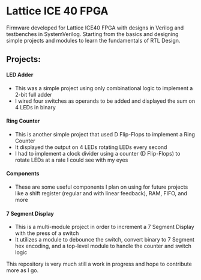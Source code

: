 # Lattice ICE 40 FPGA
Firmware developed for Lattice ICE40 FPGA with designs in Verilog and testbenches in SystemVerilog. Starting from the basics and designing simple projects and modules to learn the fundamentals of RTL Design.

## Projects:

#### LED Adder
- This was a simple project using only combinational logic to implement a 2-bit full adder
- I wired four switches as operands to be added and displayed the sum on 4 LEDs in binary 

#### Ring Counter
- This is another simple project that used D Flip-Flops to implement a Ring Counter
- It displayed the output on 4 LEDs rotating LEDs every second
- I had to implement a clock divider using a counter (D Flip-Flops) to rotate LEDs at a rate I could see with my eyes

#### Components
- These are some useful components I plan on using for future projects like a shift register (regular and with linear feedback), RAM, FIFO, and more

#### 7 Segment Display
- This is a multi-module project in order to increment a 7 Segment Display with the press of a switch
- It utilizes a module to debounce the switch, convert binary to 7 Segment hex encoding, and a top-level module to handle the counter and switch logic

This repository is very much still a work in progress and hope to contribute more as I go.